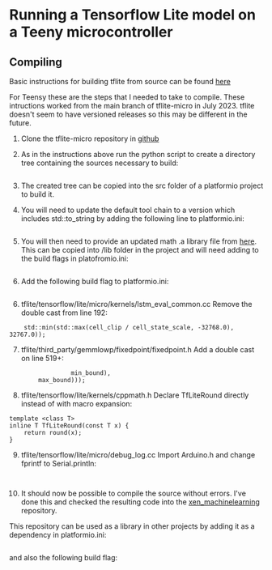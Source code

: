 # Running a Tensorflow Lite model on a Teeny microcontroller


## Compiling

Basic instructions for building tflite from source can be found [here](https://github.com/tensorflow/tflite-micro/blob/main/tensorflow/lite/micro/docs/new_platform_support.md) 

For Teensy these are the steps that I needed to take to compile. These intructions worked from the main branch of tflite-micro in July 2023. tflite doesn't seem to have versioned releases so this may be different in the future. 

1. Clone the tflite-micro repository in [github](https://github.com/tensorflow/tflite-micro/tree/main)

2. As in the instructions above run the python script to create a directory tree containing the sources necessary to build:

```python tensorflow/lite/micro/tools/project_generation/create_tflm_tree.py tmp/tflm-tree
```

3. The created tree can be copied into the src folder of a platformio project to build it.

4. You will need to update the default tool chain to a version which includes std::to_string by adding the following line to platformio.ini:

```platform_packages = toolchain-gccarmnoneeabi @ 1.90201.191206
```

5. You will then need to provide an updated math .a library file from [here](https://github.com/ARM-software/CMSIS_4/blob/master/CMSIS/Lib/GCC/libarm_cortexM7lfsp_math.a). 
This can be copied into /lib folder in the project and will need adding to the build flags in platofromio.ini:

```build_flags = -L ./lib
```

6. Add the following build flag to platformio.ini:

```build_flags = -D ARDUINOSTL_M_H
```

6. tflite/tensorflow/lite/micro/kernels/lstm_eval_common.cc
Remove the double cast from line 192:
```  cell_state_info.quantized_cell_clip = static_cast<int16_t>(
    std::min(std::max(cell_clip / cell_state_scale, -32768.0), 32767.0));
```

7. tflite/third_party/gemmlowp/fixedpoint/fixedpoint.h
Add a double cast on line 519+:
```        std::max(static_cast<double>(round(x * static_cast<double>(1ll << kFractionalBits))),
                 min_bound),
        max_bound)));
```

8. tflite/tensorflow/lite/kernels/cppmath.h
Declare TfLiteRound directly instead of with macro expansion:
```// DECLARE_STD_GLOBAL_SWITCH1(TfLiteRound, round);
template <class T>                                
inline T TfLiteRound(const T x) {                    
    return round(x); 
}
```

9. tflite/tensorflow/lite/micro/debug_log.cc
Import Arduino.h and change fprintf to Serial.println:
```#import <Arduino.h>
```
```Serial.println(s);
```

10. It should now be possible to compile the source without errors. I've done this and checked the resulting code into the [xen_machinelearning](https://github.com/pigatron-industries/xen_machinelearning) repository.

This repository can be used as a library in other projects by adding it as a dependency in platformio.ini:

```lib_deps = https://github.com/pigatron-industries/xen_machinelearning.git
```

and also the following build flag:

```build_flags = -D ARDUINOSTL_M_H
```


